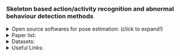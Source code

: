 ### Skeleton based action/activity recognition and abnormal behaviour detection methods

<details>
  
<summary>Open source softwares for pose estimation: (click to expand!)</summary>
  
  [MMPose](https://github.com/open-mmlab/mmpose): an open-source toolbox for pose estimation based on PyTorch.
  
  (2019-2021) [OpenPifPaf](https://github.com/wangzheallen/awesome-human-pose-estimation), [paper CVPR2019](https://openaccess.thecvf.com/content_CVPR_2019/html/Kreiss_PifPaf_Composite_Fields_for_Human_Pose_Estimation_CVPR_2019_paper.html), [arxiv paper](https://arxiv.org/abs/2103.02440): Continuously tested on Linux, MacOS and Windows. [Tutorial](https://openpifpaf.github.io/intro.html)
  
  (2018) [Simple Baseline](https://github.com/microsoft/human-pose-estimation.pytorch), [arxive paper](https://arxiv.org/abs/1804.06208): Pytorch 0.4, python 3.6, Ubuntu 16.04, NVIDIA GPUs.
  
  (2021) [SWAHR-HumanPose](https://github.com/greatlog/SWAHR-HumanPose), [paper CVPR2021](https://arxiv.org/abs/2012.15175): 
  
  (2018) [Real-time 2D Multi-Person Pose Estimation *on CPU*: Lightweight OpenPose](https://github.com/Daniil-Osokin/lightweight-human-pose-estimation.pytorch), [arxiv paper](https://arxiv.org/abs/1811.12004): Ubuntu 16.04, Python 3.6, PyTorch 0.4.1, No GPU needed.
  
  (2019) [VideoPose3D](https://github.com/facebookresearch/VideoPose3D), [paper CVPR2019](https://openaccess.thecvf.com/content_CVPR_2019/papers/Pavllo_3D_Human_Pose_Estimation_in_Video_With_Temporal_Convolutions_and_CVPR_2019_paper.pdf): Python 3+ , PyTorch >= 0.4.0.
  
  (2020) [VoxelPose:Towards Multi-Camera 3D Human Pose Estimation in Wild Environment](https://github.com/microsoft/voxelpose-pytorch), [paper ECCV2020](https://www.ecva.net/papers/eccv_2020/papers_ECCV/html/738_ECCV_2020_paper.php):
  
  (2020) [VIBE: Video Inference for Human Body Pose and Shape Estimation](https://github.com/mkocabas/VIBE), [paper CVPR2020](https://openaccess.thecvf.com/content_CVPR_2020/papers/Kocabas_VIBE_Video_Inference_for_Human_Body_Pose_and_Shape_Estimation_CVPR_2020_paper.pdf):
  
  (2021) [PoseAug: A Differentiable Pose Augmentation Framework for 3D Human Pose Estimation](https://github.com/jfzhang95/PoseAug), [paper CVPR2021](https://arxiv.org/abs/2105.02465):
  
  (since 2016) [OpenPose](https://github.com/CMU-Perceptual-Computing-Lab/openpose), [paper IEEE2019](https://ieeexplore.ieee.org/abstract/document/8765346/), [paper CVPR2017](http://openaccess.thecvf.com/content_cvpr_2017/html/Cao_Realtime_Multi-Person_2D_CVPR_2017_paper.html), [paper CVPR2017](http://openaccess.thecvf.com/content_cvpr_2017/html/Simon_Hand_Keypoint_Detection_CVPR_2017_paper.html), [paper CVPR2016](http://openaccess.thecvf.com/content_cvpr_2016/html/Wei_Convolutional_Pose_Machines_CVPR_2016_paper.html): Real-time multi-person system to jointly detect human body, hand, facial, and foot keypoints (in total 135 keypoints) on single images.
  
  (2019) [Cross View Fusion for 3D Human Pose Estimation](https://github.com/microsoft/multiview-human-pose-estimation-pytorch), [paper ICCV2019](https://chunyuwang.netlify.com/img/ICCV_Cross_view_camera_ready.pdf): Uses MPII,  Human36M, and Limb length prior for 3D Pose Estimation. For 2D task they use multiview training on mixed datasets (MPII+H36M) and test on H36M. For 3D task they use multiview test on H36M (based on CPU or GPU).
  
  (2021) [3D Human Pose Estimation with Spatial and Temporal Transformers](https://github.com/zczcwh/PoseFormer), [paper ICCV2021](https://arxiv.org/abs/2103.10455):
  
  (2020) [UniPose: Unified Human Pose Estimation in Single Images and Videos](https://github.com/bmartacho/UniPose), [paper CVPR2020](https://arxiv.org/abs/2001.08095): datasets used are LSP, MPII, PennAction, and BBC Pose.  
  
  (2018) [Integral Human Pose Regression](https://github.com/JimmySuen/integral-human-pose), [paper ICCV2018](http://openaccess.thecvf.com/content_ECCV_2018/html/Xiao_Sun_Integral_Human_Pose_ECCV_2018_paper.html), [paper 2 arxiv](https://arxiv.org/abs/1809.06079): Python 3.6, tested on CentOs7 (Other Linux system is also OK), CUDA  9.0 (least 8.0), PyTorch 0.4.0.
  
  (2021) [Bottom-Up Human Pose Estimation Via Disentangled Keypoint Regression](https://github.com/HRNet/DEKR), [CVPR2021](https://openaccess.thecvf.com/content/CVPR2021/papers/Geng_Bottom-Up_Human_Pose_Estimation_via_Disentangled_Keypoint_Regression_CVPR_2021_paper.pdf): python 3.6 on Ubuntu 16.04. NVIDIA GPUs are needed.
  
  (2021) [HPRNet: Hierarchical Point Regression for Whole-Body Human Pose Estimation](https://github.com/nerminsamet/HPRNet), [arxiv paper](https://arxiv.org/abs/2106.04269): HPRNet is a bottom-up, one-stage and hierarchical keypoint regression method. PyTorch 1.4.0

  (2020) [DarkPose:Distribution Aware Coordinate Representation for Human Pose Estimation](https://github.com/ilovepose/DarkPose) [paper CVPR2020](http://openaccess.thecvf.com/content_CVPR_2020/html/Zhang_Distribution-Aware_Coordinate_Representation_for_Human_Pose_Estimation_CVPR_2020_paper.html): 2nd place entry of COCO Keypoints Challenge ICCV 2019. uses the MPII dataset.
  
</details>
  
  
  
  
  
  
  
<details>
<summary>Paper list:</summary>
  
  1.(2016) (RNN) [Deep LSTM + Part-Aware LSTM + NTU RGB+D dataset](https://openaccess.thecvf.com/content_cvpr_2016/html/Shahroudy_NTU_RGBD_A_CVPR_2016_paper.html)

  3.(2016) (RNN) [Spatio-Temporal LSTM with Trust Gates for 3D Human Action Recognition](https://link.springer.com/chapter/10.1007/978-3-319-46487-9_50)

  4.(2017) (RNN) [View Adaptive RNN for High Performance Human Action Recognition From Skeleton Data](https://openaccess.thecvf.com/content_iccv_2017/html/Zhang_View_Adaptive_Recurrent_ICCV_2017_paper.html)

  5.(2017) (CNN) [Two-Stream 3D Convolutional Neural Network for Skeleton-Based Action Recognition](https://arxiv.org/abs/1705.08106)

  6.(2017) (CNN) [Interpretable 3D Human Action Analysis With Temporal Convolutional Networks](https://openaccess.thecvf.com/content_cvpr_2017_workshops/w20/html/Kim_Interpretable_3D_Human_CVPR_2017_paper.html)

  7.(2017) (CNN) [Enhanced skeleton visualization for view invariant human action recognition](https://www.sciencedirect.com/science/article/pii/S0031320317300936)

  8.(2018) (GCN) [Spatial Temporal Graph Convolutional Networks for Skeleton-Based Action Recognition](https://arxiv.org/abs/1801.07455)

  9.(2018) (GCN) [Deep Progressive Reinforcement Learning for Skeleton-Based Action Recognition](https://openaccess.thecvf.com/content_cvpr_2018/html/Tang_Deep_Progressive_Reinforcement_CVPR_2018_paper.html)

  10.(2019) (GCN) [Two-Stream Adaptive Graph Convolutional Networks for Skeleton-Based Action Recognition](https://openaccess.thecvf.com/content_CVPR_2019/html/Shi_Two-Stream_Adaptive_Graph_Convolutional_Networks_for_Skeleton-Based_Action_Recognition_CVPR_2019_paper.html)

  11.(2019) (GCN) [Actional-Structural Graph Convolutional Networks for Skeleton-Based Action Recognition](https://openaccess.thecvf.com/content_CVPR_2019/html/Li_Actional-Structural_Graph_Convolutional_Networks_for_Skeleton-Based_Action_Recognition_CVPR_2019_paper.html)

  12.(2019) (GCN) [An Attention Enhanced Graph Convolutional LSTM Network for Skeleton-Based Action Recognition](https://openaccess.thecvf.com/content_CVPR_2019/html/Si_An_Attention_Enhanced_Graph_Convolutional_LSTM_Network_for_Skeleton-Based_Action_CVPR_2019_paper.html)

  13.(2019) (GCN) [Skeleton-Based Action Recognition With Directed Graph Neural Networks](https://openaccess.thecvf.com/content_CVPR_2019/html/Shi_Skeleton-Based_Action_Recognition_With_Directed_Graph_Neural_Networks_CVPR_2019_paper.html)

  14.(2020) (GCN) [Skeleton-Based Action Recognition With Shift Graph Convolutional Network](https://openaccess.thecvf.com/content_CVPR_2020/html/Cheng_Skeleton-Based_Action_Recognition_With_Shift_Graph_Convolutional_Network_CVPR_2020_paper.html)

  15.(2020) (GCN) [Context Aware Graph Convolution for Skeleton-Based Action Recognition](https://openaccess.thecvf.com/content_CVPR_2020/html/Zhang_Context_Aware_Graph_Convolution_for_Skeleton-Based_Action_Recognition_CVPR_2020_paper.html)

  16.(2020) (GCN) [Semantics-Guided Neural Networks for Efficient Skeleton-Based Human Action Recognition](https://openaccess.thecvf.com/content_CVPR_2020/html/Zhang_Semantics-Guided_Neural_Networks_for_Efficient_Skeleton-Based_Human_Action_Recognition_CVPR_2020_paper.html)

  (2021) () [Revisiting Skeleton-based Action Recognition](https://arxiv.org/abs/2104.13586) [github](https://github.com/open-mmlab/mmaction2/blob/master/configs/skeleton/posec3d/README.md)

  (2021) () [Memory Attention Networks for Skeleton-Based Action Recognition](https://ieeexplore.ieee.org/abstract/document/9378801)

  (2021) (Transformer) [Spatial Temporal Transformer Network for Skeleton-Based Action Recognition](https://link.springer.com/chapter/10.1007/978-3-030-68796-0_50)

  (2021) () [Quo Vadis, Skeleton Action Recognition?](https://link.springer.com/article/10.1007/s11263-021-01470-y)

  (2021) (GCN) [Symbiotic Graph Neural Networks for 3D Skeleton-based Human Action Recognition and Motion Prediction](https://ieeexplore.ieee.org/abstract/document/9334430/)

  (2021) () [Tripool: Graph triplet pooling for 3D skeleton-based action recognition](https://www.sciencedirect.com/science/article/pii/S0031320321001084)

  (2021) (GCN) [Spatial Temporal Graph Deconvolutional Network for Skeleton-Based Human Action Recognition](https://ieeexplore.ieee.org/abstract/document/9314910)

  (2021) (GCN) [Skeleton-based action recognition using sparse spatio-temporal GCN with edge effective resistance](https://www.sciencedirect.com/science/article/pii/S0925231220317094)

  (2021) (GCN) [Predictively encoded graph convolutional network for noise-robust skeleton-based action recognition](https://link.springer.com/article/10.1007/s10489-021-02487-z)

  (2021) () [Structural Knowledge Distillation for Efficient Skeleton-Based Action Recognition](https://ieeexplore.ieee.org/abstract/document/9351789/)

  (2021) () [Symmetrical Enhanced Fusion Network for Skeleton-based Action Recognition](https://ieeexplore.ieee.org/abstract/document/9319717)

  (2021) (GCN) [Temporal Attention-Augmented Graph Convolutional Network for Efficient Skeleton-Based Human Action Recognition](https://ieeexplore.ieee.org/abstract/document/9412091)

  (2021) () [Rethinking the ST-GCNs for 3D skeleton-based human action recognition](https://www.sciencedirect.com/science/article/pii/S0925231221007153)
  
</details>

<details>
<summary>Datasets:</summary>
  
### Skeleton-based Datasets:

  (2013) [Human3.6M](https://ieeexplore.ieee.org/abstract/document/6682899), 2-dimensional space, 10 action classes, smaller than the next ones, human labelled.

  (2017) [Kinetics-Skeleton](https://arxiv.org/abs/1705.06950 ), 2-dimensional space, 400 action classes, large-scale, pose estimated, (original RGB videos).

  (2016/2019) [NTU RGB+D](https://openaccess.thecvf.com/content_cvpr_2016/html/Shahroudy_NTU_RGBD_A_CVPR_2016_paper.html), [NTU RGB+D 120](https://ieeexplore.ieee.org/abstract/document/8713892/). 56,880 (/57,600) videos with 60 (/120) action classes that provides 3D skeleton and RGB-D data. bounding box annotations

### RGB video-based Datasets:

  (2014) [UCF Sports Action Data Set](https://www.crcv.ucf.edu/data/UCF_Sports_Action.php) - 150 clips with mean length of 6sec, 10 actions, resolution 720x480 

  (2019) [HOLLYWOOD2](https://www.di.ens.fr/~laptev/actions/hollywood2/) - 3669 video clips, 12 action classes and 10 classes of scenes, (20hours from 69 movies) 

  (2012) [UCF-101](https://arxiv.org/abs/1212.0402). 13,320 videos from youtube; 101 action classes, frame-level annotation.

  (2011) [HMDB-51](https://ieeexplore.ieee.org/document/6126543). 7000 videos from youtube, 51 action classes with at least 101 videos, frame-level annotation.

  (2017/2018/2020) [Kinetics-400](https://arxiv.org/abs/1705.06950), [Kinetics-600](https://arxiv.org/abs/1808.01340), [Kinetics-700](https://arxiv.org/abs/2010.10864). With 400 (/600/700) action classes with 400 (/600/700) 10-second videos for each class. Frame-level annotation.

  (2014) [Sports-1M](https://www.cv-foundation.org/openaccess/content_cvpr_2014/html/Karpathy_Large-scale_Video_Classification_2014_CVPR_paper.html).  1,133,158 videos, automaticaly annotated for 487 actions at video-level. Each video has a url to be downloaded from.
  
  (2014) [THUMOS-14](https://www.sciencedirect.com/science/article/pii/S1077314216301710). 18000 videos, 101 action classes. With trimmed training videos and untrimmed test data, and with rame-level annotation.
  
  (2012) [UCF-101-24](https://arxiv.org/abs/1212.0402). Originated from the UCF-101 dataset with 24 action classes annotated at the pixel-level. 
  
  (2013) [J-HMDB-21](https://www.cv-foundation.org/openaccess/content_iccv_2013/html/Jhuang_Towards_Understanding_Action_2013_ICCV_paper.html). Originated from the HMDB-51 dataset with 21 action classes annotated at the pixel-level.
  
  (2018) [AVA](https://research.google.com/ava/), [well-written paper](https://openaccess.thecvf.com/content_cvpr_2018/papers/Gu_AVA_A_Video_CVPR_2018_paper.pdf). 430 video clips from movies, 15 minutes each with 900 keyframes, in each of which, the persons were labeled with multiple actions. With bounding box annotation.
  
  (2016/2019) [NTU RGB+D](https://openaccess.thecvf.com/content_cvpr_2016/html/Shahroudy_NTU_RGBD_A_CVPR_2016_paper.html), [NTU RGB+D 120](https://ieeexplore.ieee.org/abstract/document/8713892/). 56,880 (/57,600) videos with 60 (/120) action classes that provides 3D skeleton and RGB-D data. bounding box annotations
</details>



<details>
<summary>Useful Links:</summary>
  
  [Pose estimation](https://github.com/wangzheallen/awesome-human-pose-estimation)
  
  []()
  
  []()
  
  []()
  
</details>

